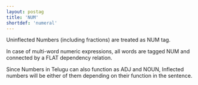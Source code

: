 ```yaml
---
layout: postag
title: 'NUM'
shortdef: 'numeral'
---
```


Uninflected Numbers (including fractions) are treated as NUM tag.

In case of multi-word numeric expressions, all words are tagged NUM and connected by a FLAT dependency relation.

Since Numbers in Telugu can also function as ADJ and NOUN, Inflected numbers will be either of them depending on their function in the sentence. 
